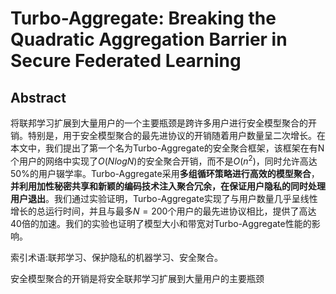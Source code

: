 # Turbo-Aggregate: Breaking the Quadratic Aggregation Barrier in Secure Federated Learning

## Abstract


将联邦学习扩展到大量用户的一个主要瓶颈是跨许多用户进行安全模型聚合的开销。特别是，用于安全模型聚合的最先进协议的开销随着用户数量呈二次增长。在本文中，我们提出了第一个名为Turbo-Aggregate的安全聚合框架，该框架在有N个用户的网络中实现了$O(NlogN)$的安全聚合开销，而不是$O(n^2)$，同时允许高达50%的用户辍学率。Turbo-Aggregate采用**多组循环策略进行高效的模型聚合**，**并利用加性秘密共享和新颖的编码技术注入聚合冗余，在保证用户隐私的同时处理用户退出**。我们通过实验证明，Turbo-Aggregate实现了与用户数量几乎呈线性增长的总运行时间，并且与最多$N=200$个用户的最先进协议相比，提供了高达40倍的加速。我们的实验也证明了模型大小和带宽对Turbo-Aggregate性能的影响。


索引术语:联邦学习、保护隐私的机器学习、安全聚合。



安全模型聚合的开销是将安全联邦学习扩展到大量用户的主要瓶颈

